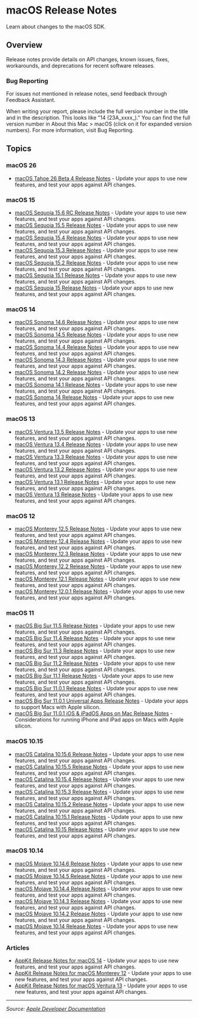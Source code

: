 # macOS Release Notes

Learn about changes to the macOS SDK.

## Overview

Release notes provide details on API changes, known issues, fixes, workarounds, and deprecations for recent software releases.

### Bug Reporting

For issues not mentioned in release notes, send feedback through Feedback Assistant.

When writing your report, please include the full version number in the title and in the description. This looks like "14 (23A_xxxx_)." You can find the full version number in About this Mac > macOS (click on it for expanded version numbers). For more information, visit Bug Reporting.

## Topics

### macOS 26
- [macOS Tahoe 26 Beta 4 Release Notes](https://developer.apple.com/documentation/macos-release-notes/macos_tahoe_26_beta_4_release_notes) - Update your apps to use new features, and test your apps against API changes.

### macOS 15
- [macOS Sequoia 15.6 RC Release Notes](https://developer.apple.com/documentation/macos-release-notes/macos_sequoia_15_6_rc_release_notes) - Update your apps to use new features, and test your apps against API changes.
- [macOS Sequoia 15.5 Release Notes](https://developer.apple.com/documentation/macos-release-notes/macos_sequoia_15_5_release_notes) - Update your apps to use new features, and test your apps against API changes.
- [macOS Sequoia 15.4 Release Notes](https://developer.apple.com/documentation/macos-release-notes/macos_sequoia_15_4_release_notes) - Update your apps to use new features, and test your apps against API changes.
- [macOS Sequoia 15.3 Release Notes](https://developer.apple.com/documentation/macos-release-notes/macos_sequoia_15_3_release_notes) - Update your apps to use new features, and test your apps against API changes.
- [macOS Sequoia 15.2 Release Notes](https://developer.apple.com/documentation/macos-release-notes/macos_sequoia_15_2_release_notes) - Update your apps to use new features, and test your apps against API changes.
- [macOS Sequoia 15.1 Release Notes](https://developer.apple.com/documentation/macos-release-notes/macos_sequoia_15_1_release_notes) - Update your apps to use new features, and test your apps against API changes.
- [macOS Sequoia 15 Release Notes](https://developer.apple.com/documentation/macos-release-notes/macos_sequoia_15_release_notes) - Update your apps to use new features, and test your apps against API changes.

### macOS 14
- [macOS Sonoma 14.6 Release Notes](https://developer.apple.com/documentation/macos-release-notes/macos_sonoma_14_6_release_notes) - Update your apps to use new features, and test your apps against API changes.
- [macOS Sonoma 14.5 Release Notes](https://developer.apple.com/documentation/macos-release-notes/macos_sonoma_14_5_release_notes) - Update your apps to use new features, and test your apps against API changes.
- [macOS Sonoma 14.4 Release Notes](https://developer.apple.com/documentation/macos-release-notes/macos_sonoma_14_4_release_notes) - Update your apps to use new features, and test your apps against API changes.
- [macOS Sonoma 14.3 Release Notes](https://developer.apple.com/documentation/macos-release-notes/macos_sonoma_14_3_release_notes) - Update your apps to use new features, and test your apps against API changes.
- [macOS Sonoma 14.2 Release Notes](https://developer.apple.com/documentation/macos-release-notes/macos_sonoma_14_2_release_notes) - Update your apps to use new features, and test your apps against API changes.
- [macOS Sonoma 14.1 Release Notes](https://developer.apple.com/documentation/macos-release-notes/macos_sonoma_14_1_release_notes) - Update your apps to use new features, and test your apps against API changes.
- [macOS Sonoma 14 Release Notes](https://developer.apple.com/documentation/macos-release-notes/macos_sonoma_14_release_notes) - Update your apps to use new features, and test your apps against API changes.

### macOS 13
- [macOS Ventura 13.5 Release Notes](https://developer.apple.com/documentation/macos-release-notes/macos_ventura_13_5_release_notes) - Update your apps to use new features, and test your apps against API changes.
- [macOS Ventura 13.4 Release Notes](https://developer.apple.com/documentation/macos-release-notes/macos_ventura_13_4_release_notes) - Update your apps to use new features, and test your apps against API changes.
- [macOS Ventura 13.3 Release Notes](https://developer.apple.com/documentation/macos-release-notes/macos_ventura_13_3_release_notes) - Update your apps to use new features, and test your apps against API changes.
- [macOS Ventura 13.2 Release Notes](https://developer.apple.com/documentation/macos-release-notes/macos_ventura_13_2_release_notes) - Update your apps to use new features, and test your apps against API changes.
- [macOS Ventura 13.1 Release Notes](https://developer.apple.com/documentation/macos-release-notes/macos_ventura_13_1_release_notes) - Update your apps to use new features, and test your apps against API changes.
- [macOS Ventura 13 Release Notes](https://developer.apple.com/documentation/macos-release-notes/macos_ventura_13_release_notes) - Update your apps to use new features, and test your apps against API changes.

### macOS 12
- [macOS Monterey 12.5 Release Notes](https://developer.apple.com/documentation/macos-release-notes/macos_monterey_12_5_release_notes) - Update your apps to use new features, and test your apps against API changes.
- [macOS Monterey 12.4 Release Notes](https://developer.apple.com/documentation/macos-release-notes/macos_monterey_12_4_release_notes) - Update your apps to use new features, and test your apps against API changes.
- [macOS Monterey 12.3 Release Notes](https://developer.apple.com/documentation/macos-release-notes/macos_monterey_12_3_release_notes) - Update your apps to use new features, and test your apps against API changes.
- [macOS Monterey 12.2 Release Notes](https://developer.apple.com/documentation/macos-release-notes/macos_monterey_12_2_release_notes) - Update your apps to use new features, and test your apps against API changes.
- [macOS Monterey 12.1 Release Notes](https://developer.apple.com/documentation/macos-release-notes/macos_monterey_12_1_release_notes) - Update your apps to use new features, and test your apps against API changes.
- [macOS Monterey 12.0.1 Release Notes](https://developer.apple.com/documentation/macos-release-notes/macos_monterey_12_0_1_release_notes) - Update your apps to use new features, and test your apps against API changes.

### macOS 11
- [macOS Big Sur 11.5 Release Notes](https://developer.apple.com/documentation/macos-release-notes/macos_big_sur_11_5_release_notes) - Update your apps to use new features, and test your apps against API changes.
- [macOS Big Sur 11.4 Release Notes](https://developer.apple.com/documentation/macos-release-notes/macos_big_sur_11_4_release_notes) - Update your apps to use new features, and test your apps against API changes.
- [macOS Big Sur 11.3 Release Notes](https://developer.apple.com/documentation/macos-release-notes/macos_big_sur_11_3_release_notes) - Update your apps to use new features, and test your apps against API changes.
- [macOS Big Sur 11.2 Release Notes](https://developer.apple.com/documentation/macos-release-notes/macos_big_sur_11_2_release_notes) - Update your apps to use new features, and test your apps against API changes.
- [macOS Big Sur 11.1 Release Notes](https://developer.apple.com/documentation/macos-release-notes/macos_big_sur_11_1_release_notes) - Update your apps to use new features, and test your apps against API changes.
- [macOS Big Sur 11.0.1 Release Notes](https://developer.apple.com/documentation/macos-release-notes/macos_big_sur_11_0_1_release_notes) - Update your apps to use new features, and test your apps against API changes.
- [macOS Big Sur 11.0.1 Universal Apps Release Notes](https://developer.apple.com/documentation/macos-release-notes/macos_big_sur_11_0_1_universal_apps_release_notes) - Update your apps to support Macs with Apple silicon.
- [macOS Big Sur 11.0.1 iOS & iPadOS Apps on Mac Release Notes](https://developer.apple.com/documentation/macos-release-notes/macos_big_sur_11_0_1_ios_ipados_apps_on_mac_release_notes) - Considerations for running iPhone and iPad apps on Macs with Apple silicon.

### macOS 10.15
- [macOS Catalina 10.15.6 Release Notes](https://developer.apple.com/documentation/macos-release-notes/macos_catalina_10_15_6_release_notes) - Update your apps to use new features, and test your apps against API changes.
- [macOS Catalina 10.15.5 Release Notes](https://developer.apple.com/documentation/macos-release-notes/macos_catalina_10_15_5_release_notes) - Update your apps to use new features, and test your apps against API changes.
- [macOS Catalina 10.15.4 Release Notes](https://developer.apple.com/documentation/macos-release-notes/macos_catalina_10_15_4_release_notes) - Update your apps to use new features, and test your apps against API changes.
- [macOS Catalina 10.15.3 Release Notes](https://developer.apple.com/documentation/macos-release-notes/macos_catalina_10_15_3_release_notes) - Update your apps to use new features, and test your apps against API changes.
- [macOS Catalina 10.15.2 Release Notes](https://developer.apple.com/documentation/macos-release-notes/macos_catalina_10_15_2_release_notes) - Update your apps to use new features, and test your apps against API changes.
- [macOS Catalina 10.15.1 Release Notes](https://developer.apple.com/documentation/macos-release-notes/macos_catalina_10_15_1_release_notes) - Update your apps to use new features, and test your apps against API changes.
- [macOS Catalina 10.15 Release Notes](https://developer.apple.com/documentation/macos-release-notes/macos_catalina_10_15_release_notes) - Update your apps to use new features, and test your apps against API changes.

### macOS 10.14
- [macOS Mojave 10.14.6 Release Notes](https://developer.apple.com/documentation/macos-release-notes/macos_mojave_10_14_6_release_notes) - Update your apps to use new features, and test your apps against API changes.
- [macOS Mojave 10.14.5 Release Notes](https://developer.apple.com/documentation/macos-release-notes/macos_mojave_10_14_5_release_notes) - Update your apps to use new features, and test your apps against API changes.
- [macOS Mojave 10.14.4 Release Notes](https://developer.apple.com/documentation/macos-release-notes/macos_mojave_10_14_4_release_notes) - Update your apps to use new features, and test your apps against API changes.
- [macOS Mojave 10.14.3 Release Notes](https://developer.apple.com/documentation/macos-release-notes/macos_mojave_10_14_3_release_notes) - Update your apps to use new features, and test your apps against API changes.
- [macOS Mojave 10.14.2 Release Notes](https://developer.apple.com/documentation/macos-release-notes/macos_mojave_10_14_2_release_notes) - Update your apps to use new features, and test your apps against API changes.
- [macOS Mojave 10.14 Release Notes](https://developer.apple.com/documentation/macos-release-notes/macos_mojave_10_14_release_notes) - Update your apps to use new features, and test your apps against API changes.

### Articles
- [AppKit Release Notes for macOS 14](https://developer.apple.com/documentation/macos-release-notes/appkit_release_notes_for_macos_14) - Update your apps to use new features, and test your apps against API changes.
- [AppKit Release Notes for macOS Monterey 12](https://developer.apple.com/documentation/macos-release-notes/appkit_release_notes_for_macos_monterey_12) - Update your apps to use new features, and test your apps against API changes.
- [AppKit Release Notes for macOS Ventura 13](https://developer.apple.com/documentation/macos-release-notes/appkit_release_notes_for_macos_ventura_13) - Update your apps to use new features, and test your apps against API changes.

---

*Source: [Apple Developer Documentation](https://developer.apple.com/documentation/macos-release-notes)*